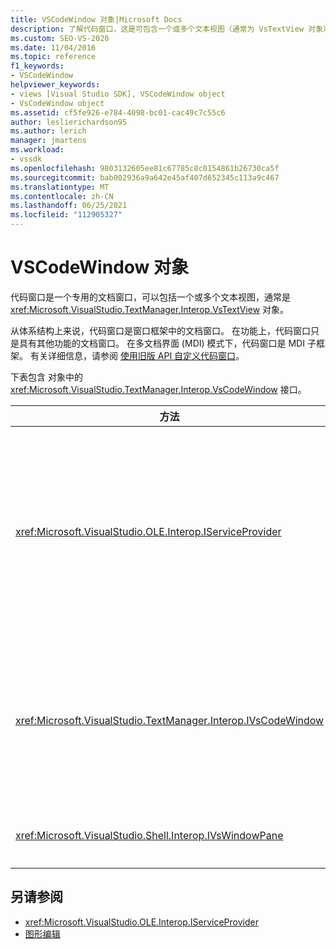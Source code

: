```yaml
---
title: VSCodeWindow 对象|Microsoft Docs
description: 了解代码窗口，这是可包含一个或多个文本视图（通常为 VsTextView 对象）的专用文档窗口。
ms.custom: SEO-VS-2020
ms.date: 11/04/2016
ms.topic: reference
f1_keywords:
- VSCodeWindow
helpviewer_keywords:
- views [Visual Studio SDK], VSCodeWindow object
- VsCodeWindow object
ms.assetid: cf5fe926-e784-4098-bc01-cac49c7c55c6
author: leslierichardson95
ms.author: lerich
manager: jmartens
ms.workload:
- vssdk
ms.openlocfilehash: 9803132605ee81c67785c8c0154861b26730ca5f
ms.sourcegitcommit: bab002936a9a642e45af407d652345c113a9c467
ms.translationtype: MT
ms.contentlocale: zh-CN
ms.lasthandoff: 06/25/2021
ms.locfileid: "112905327"
---
```

# <a name="vscodewindow-object"></a>VSCodeWindow 对象
代码窗口是一个专用的文档窗口，可以包括一个或多个文本视图，通常是 <xref:Microsoft.VisualStudio.TextManager.Interop.VsTextView> 对象。

 从体系结构上来说，代码窗口是窗口框架中的文档窗口。 在功能上，代码窗口只是具有其他功能的文档窗口。 在多文档界面 (MDI) 模式下，代码窗口是 MDI 子框架。 有关详细信息，请参阅 [使用旧版 API 自定义代码窗口](/previous-versions/visualstudio/visual-studio-2015/extensibility/customizing-code-windows-by-using-the-legacy-api?preserve-view=true&view=vs-2015)。

 下表包含 对象中的 <xref:Microsoft.VisualStudio.TextManager.Interop.VsCodeWindow> 接口。

|方法|描述|
|------------|-----------------|
|<xref:Microsoft.VisualStudio.OLE.Interop.IServiceProvider>|提供通用访问机制，用于查找 GUID 标识的全局 (标识符) 的服务。|
|<xref:Microsoft.VisualStudio.TextManager.Interop.IVsCodeWindow>|表示包含一个或多个代码 (MDI) 的多个文档接口。|
|<xref:Microsoft.VisualStudio.Shell.Interop.IVsWindowPane>|填充窗口框架。|

## <a name="see-also"></a>另请参阅
- <xref:Microsoft.VisualStudio.OLE.Interop.IServiceProvider>
- [图形编辑](https://www.microsoft.com/download/details.aspx?id=55984)